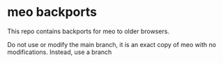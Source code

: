 # meo backports
This repo contains backports for meo to older browsers.

Do not use or modify the main branch, it is an exact copy of meo with no modifications. Instead, use a branch